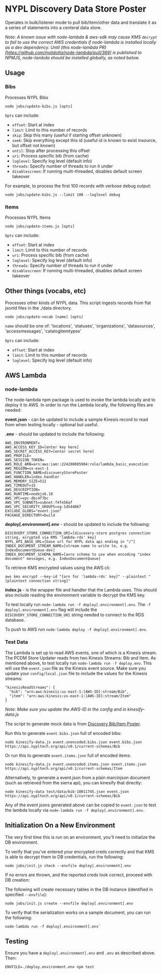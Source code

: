 # NYPL Discovery Data Store Poster

Operates in bulk/listener mode to pull bib/item/other data and translate it as a series of statements into a centeral data store.

*Note: A known issue with node-lambda & aws-sdk may cause KMS `decrypt` to fail to use the correct AWS credentials if node-lambda is installed locally as a dev dependency. Until (this node-lambda PR)[https://github.com/motdotla/node-lambda/pull/369] is published to NPMJS, node-lambda should be installed globally, as noted below.*

## Usage

### Bibs

Processes NYPL Bibs

```
node jobs/update-bibs.js [opts]
```

`Opts` can include:
* `offset`: Start at index
* `limit`: Limit to this number of records
* `skip`: Skip this many (useful if starting offset unknown)
* `seek`: Skip everything except this id (useful id is known to exist insource, but offset not known)
* `until`: Stop after processing this offset
* `uri`: Process specific bib (from cache)
* `loglevel`: Specify log level (default info)
* `threads`: Specify number of threads to run it under
* `disablescreen`: If running multi-threaded, disables default screen takeover

For example, to process the first 100 records with verbose debug output:

```
node jobs/update-bibs.js --limit 100 --loglevel debug
```

### Items

Processes NYPL Items

```
node jobs/update-items.js [opts]
```

`Opts` can include:
* `offset`: Start at index
* `limit`: Limit to this number of records
* `uri`: Process specific bib (from cache)
* `loglevel`: Specify log level (default info)
* `threads`: Specify number of threads to run it under
* `disablescreen`: If running multi-threaded, disables default screen takeover

## Other things (vocabs, etc)

Processes other kinds of NYPL data. This script ingests records from flat jsonld files in the ./data directory.

```
node jobs/update-vocab [name] [opts]
```

`name` should be one of: 'locations', 'statuses', 'organizations', 'datasources', 'accessmessages', 'catalogitemtypes'

`Opts` can include:
* `offset`: Start at index
* `limit`: Limit to this number of records
* `loglevel`: Specify log level (default info)

## AWS Lambda

### node-lambda
The node-lambda npm package is used to invoke the lambda locally and to deploy it to AWS. In order to run the Lambda locally, the following files are needed:

**event.json** - can be updated to include a sample Kinesis record to read from when testing locally - optional but useful.

**.env** - should be updated to include the following:
```
AWS_ENVIRONMENT=
AWS_ACCESS_KEY_ID=[enter key here]
AWS_SECRET_ACCESS_KEY=[enter secret here]
AWS_PROFILE=
AWS_SESSION_TOKEN=
AWS_ROLE_ARN=arn:aws:iam::224280085904:role/lambda_basic_execution
AWS_REGION=us-east-1
AWS_FUNCTION_NAME=discoveryStorePoster
AWS_HANDLER=index.handler
AWS_MEMORY_SIZE=512
AWS_TIMEOUT=15
AWS_DESCRIPTION=
AWS_RUNTIME=nodejs6.10
AWS_VPC=vpc-dbc4f7bc
AWS_VPC_SUBNETS=subnet-f4fe56af
AWS_VPC_SECURITY_GROUPS=sg-1d544067
EXCLUDE_GLOBS="event.json"
PACKAGE_DIRECTORY=build
```

**deploy[.environment].env** - should be updated to include the following:
```
DISCOVERY_STORE_CONNECTION_URI=[discovery-store postgres connection string, ecrypted via KMS 'lambda-rds' key]
NYPL_API_BASE_URL=[base url for NYPL data api ending in "/"]
INDEX_DOCUMENT_STREAM_NAME=[stream name to write to, e.g. IndexDocumentQueue-dev]
INDEX_DOCUMENT_SCHEMA_NAME=[avro schema to use when encoding "index document" messages, e.g. IndexDocumentQueue]
```

To retrieve KMS encrypted values using the AWS cli:
```
aws kms encrypt --key-id "[arn for 'lambda-rds' key]" --plaintext "[plaintext connection string]"
```

**index.js** - is the wrapper file and handler that the Lambda uses. This should also include reading the environment variable to decrypt the KMS key.

To test locally run `node-lambda run -f deploy[.environment].env`. The `-f deploy[.environment].env` flag will include the `DISCOVERY_STORE_CONNECTION_URI` string needed to connect to the RDS database.

To push to AWS run `node-lambda deploy -f deploy[.environment].env`.

### Test Data

The Lambda is set up to read AWS events, one of which is a Kinesis stream. The PCDM Store Updater reads from two Kinesis Streams: Bib and Item. As mentioned above, to test locally run `node-lambda run -f deploy.env`. This will use the `event.json` file as the Kinesis event source. Make sure you update your `config/local.json` file to include the values for the Kinesis streams:

    "kinesisReadStreams": {
      "bib": "arn:aws:kinesis:us-east-1:[AWS-ID]:stream/Bib",
      "item": "arn:aws:kinesis:us-east-1:[AWS-ID]:stream/Item"
    }

*Note: Make sure you update the AWS-ID in the config and in kinesify-data.js*

The script to generate mock data is from [Discovery Bib/Item Poster](https://github.com/NYPL-discovery/discovery-bib-poster).

Run this to generate `event.bibs.json` full of encoded bibs:

    node kinesify-data.js event.unencoded.bibs.json event.bibs.json https://api.nypltech.org/api/v0.1/current-schemas/Bib

Or run this to generate `event.items.json` full of encoded items:

    node kinesify-data.js event.unencoded.items.json event.items.json https://api.nypltech.org/api/v0.1/current-schemas/Item

Alternatively, to generate a event.json from a plain marcinjson document (such as retrieved from the sierra api), you can kinesify that directly:

    node kinesify-data test/data/bib-10011745.json event.json  https://api.nypltech.org/api/v0.1/current-schemas/Bib

Any of the event jsons generated above can be copied to `event.json` to test the lambda locally via `node-lambda run -f deploy[.environment].env`.

## Initialization On a New Environment

The very first time this is run on an environment, you'll need to initialize the DB environment.

To verify that you've entered your encrypted creds correctly and that KMS is able to decrypt them to DB credentials, run the following:

```
node jobs/init.js check --envfile deploy[.environment].env
```

If no errors are thrown, and the reported creds look correct, proceed with DB creation:

The following will create necessary tables in the DB instance (identified in specified `--envfile`):

```
node jobs/init.js create --envfile deploy[.environment].env
```

To verify that the serialization works on a sample document, you can run the following:

```
node-lambda run -f deploy[.environment].env`
```

## Testing

Ensure you have a `deploy[.environment].env` and `.env` as described above. Then:

```ENVFILE=./deploy.environment.env npm test```
